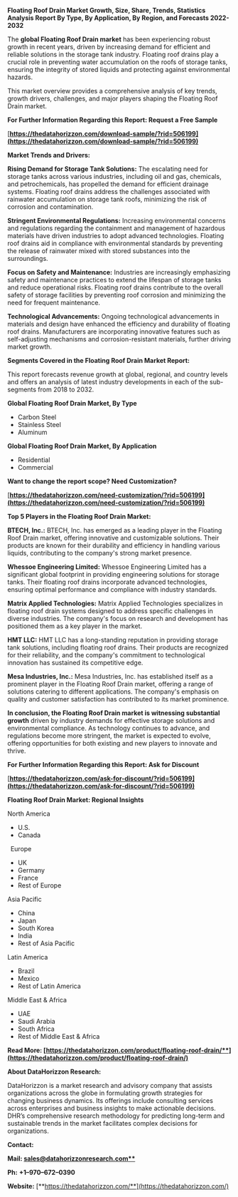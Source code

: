 ﻿**Floating Roof Drain  Market Growth, Size, Share, Trends, Statistics Analysis Report By Type, By Application, By Region, and Forecasts 2022-2032**

The **global Floating Roof Drain market** has been experiencing robust growth in recent years, driven by increasing demand for efficient and reliable solutions in the storage tank industry. Floating roof drains play a crucial role in preventing water accumulation on the roofs of storage tanks, ensuring the integrity of stored liquids and protecting against environmental hazards. 

This market overview provides a comprehensive analysis of key trends, growth drivers, challenges, and major players shaping the Floating Roof Drain market. 

**For Further Information Regarding this Report: Request a Free Sample**	

[**https://thedatahorizzon.com/download-sample/?rid=506199](https://thedatahorizzon.com/download-sample/?rid=506199)** 

**Market Trends and Drivers:**

**Rising Demand for Storage Tank Solutions:** The escalating need for storage tanks across various industries, including oil and gas, chemicals, and petrochemicals, has propelled the demand for efficient drainage systems. Floating roof drains address the challenges associated with rainwater accumulation on storage tank roofs, minimizing the risk of corrosion and contamination.

**Stringent Environmental Regulations:** Increasing environmental concerns and regulations regarding the containment and management of hazardous materials have driven industries to adopt advanced technologies. Floating roof drains aid in compliance with environmental standards by preventing the release of rainwater mixed with stored substances into the surroundings.

**Focus on Safety and Maintenance:** Industries are increasingly emphasizing safety and maintenance practices to extend the lifespan of storage tanks and reduce operational risks. Floating roof drains contribute to the overall safety of storage facilities by preventing roof corrosion and minimizing the need for frequent maintenance.

**Technological Advancements:** Ongoing technological advancements in materials and design have enhanced the efficiency and durability of floating roof drains. Manufacturers are incorporating innovative features such as self-adjusting mechanisms and corrosion-resistant materials, further driving market growth.

**Segments Covered in the Floating Roof Drain Market Report:**

This report forecasts revenue growth at global, regional, and country levels and offers an analysis of latest industry developments in each of the sub-segments from 2018 to 2032.

**Global Floating Roof Drain Market, By Type**

- Carbon Steel
- Stainless Steel
- Aluminum

**Global Floating Roof Drain Market, By Application**

- Residential
- Commercial

**Want to change the report scope? Need Customization?**

[**https://thedatahorizzon.com/need-customization/?rid=506199](https://thedatahorizzon.com/need-customization/?rid=506199)** 

**Top 5 Players in the Floating Roof Drain Market:**

**BTECH, Inc.:** BTECH, Inc. has emerged as a leading player in the Floating Roof Drain market, offering innovative and customizable solutions. Their products are known for their durability and efficiency in handling various liquids, contributing to the company's strong market presence.

**Whessoe Engineering Limited:** Whessoe Engineering Limited has a significant global footprint in providing engineering solutions for storage tanks. Their floating roof drains incorporate advanced technologies, ensuring optimal performance and compliance with industry standards.

**Matrix Applied Technologies:** Matrix Applied Technologies specializes in floating roof drain systems designed to address specific challenges in diverse industries. The company's focus on research and development has positioned them as a key player in the market.

**HMT LLC:** HMT LLC has a long-standing reputation in providing storage tank solutions, including floating roof drains. Their products are recognized for their reliability, and the company's commitment to technological innovation has sustained its competitive edge.

**Mesa Industries, Inc.:** Mesa Industries, Inc. has established itself as a prominent player in the Floating Roof Drain market, offering a range of solutions catering to different applications. The company's emphasis on quality and customer satisfaction has contributed to its market prominence.

**In conclusion, the Floating Roof Drain market is witnessing substantial growth** driven by industry demands for effective storage solutions and environmental compliance. As technology continues to advance, and regulations become more stringent, the market is expected to evolve, offering opportunities for both existing and new players to innovate and thrive.

**For Further Information Regarding this Report: Ask for Discount**	

[**https://thedatahorizzon.com/ask-for-discount/?rid=506199](https://thedatahorizzon.com/ask-for-discount/?rid=506199)** 

**Floating Roof Drain Market: Regional Insights**

North America

- U.S.
- Canada

` `Europe

- UK
- Germany
- France
- Rest of Europe

Asia Pacific

- China
- Japan
- South Korea
- India
- Rest of Asia Pacific

Latin America

- Brazil
- Mexico
- Rest of Latin America

Middle East & Africa

- UAE
- Saudi Arabia
- South Africa
- Rest of Middle East & Africa

**Read More: [https://thedatahorizzon.com/product/floating-roof-drain/**](https://thedatahorizzon.com/product/floating-roof-drain/)** 

**About DataHorizzon Research:**

DataHorizzon is a market research and advisory company that assists organizations across the globe in formulating growth strategies for changing business dynamics. Its offerings include consulting services across enterprises and business insights to make actionable decisions. DHR’s comprehensive research methodology for predicting long-term and sustainable trends in the market facilitates complex decisions for organizations.

**Contact:**

**Mail: [sales@datahorizzonresearch.com**](mailto:sales@datahorizzonresearch.com)**

**Ph:** **+1–970–672–0390**

**Website:** [**https://thedatahorizzon.com/**](https://thedatahorizzon.com/)

